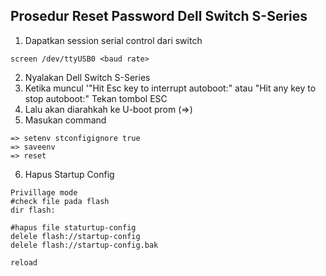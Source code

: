 ## Prosedur Reset Password Dell Switch S-Series

1. Dapatkan session serial control dari switch

```
screen /dev/ttyUSB0 <baud rate>
```

2. Nyalakan Dell Switch S-Series
3. Ketika muncul '"Hit Esc key to interrupt autoboot:" atau "Hit any key to stop autoboot:" Tekan tombol ESC
4. Lalu akan diarahkah ke U-boot prom (=>)
5. Masukan command

```
=> setenv stconfigignore true
=> saveenv
=> reset
```

6. Hapus Startup Config

```
Privillage mode
#check file pada flash
dir flash:

#hapus file staturtup-config
delele flash://startup-config
delele flash://startup-config.bak

reload
```
